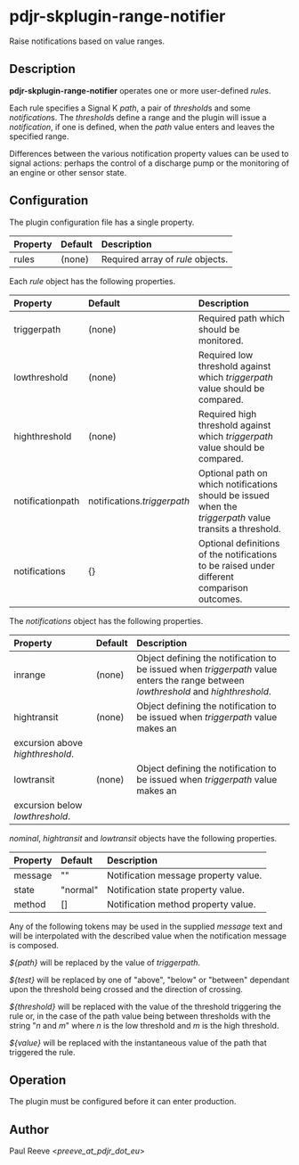 # pdjr-skplugin-range-notifier

Raise notifications based on value ranges.

## Description

**pdjr-skplugin-range-notifier** operates one or more user-defined
*rule*s.

Each rule specifies a Signal K *path*, a pair of *threshold*s and some
*notification*s.
The *threshold*s define a range and the plugin will issue a
*notification*, if one is defined, when the *path* value enters and
leaves the specified range.

Differences between the various notification property values can be
used to signal actions: perhaps the control of a discharge pump or the
monitoring of an engine or other sensor state.

## Configuration

The plugin configuration file has a single property.

| Property            | Default | Description |
| :------------------ | :------ | :-----------|
| rules               | (none)  | Required array of *rule* objects. |

Each *rule* object has the following properties.

| Property            | Default                     | Description |
| :------------------ | :-------------------------- | :-----------|
| triggerpath         | (none)                      | Required path which should be monitored. |
| lowthreshold        | (none)                      | Required low threshold against which *triggerpath* value should be compared. |
| highthreshold       | (none)                      | Required high threshold against which *triggerpath* value should be compared. |
| notificationpath    | notifications.*triggerpath* | Optional path on which notifications should be issued when the *triggerpath* value transits a threshold. |
| notifications       | {}                          | Optional definitions of the notifications to be raised under different comparison outcomes. |

The *notifications* object has the following properties.

| Property            | Default | Description |
| :------------------ | :------ | :-----------|
| inrange             | (none)  | Object defining the notification to be issued when *triggerpath* value enters the range between *lowthreshold* and *highthreshold*. |
| hightransit         | (none)  | Object defining the notification to be issued when *triggerpath* value makes an
excursion above *highthreshold*. |
| lowtransit          | (none)  | Object defining the notification to be issued when *triggerpath* value makes an
excursion below *lowthreshold*. |

*nominal*, *hightransit* and *lowtransit* objects have the following properties.

| Property            | Default  | Description |
| :------------------ | :------- | :-----------|
| message             | ""       | Notification message property value. |
| state               | "normal" | Notification state property value. |
| method              | []       | Notification method property value. |

Any of the following tokens may be used in the supplied *message* text
and will be interpolated with the described value when the notification
message is composed.

_${path}_ will be replaced by the value of *triggerpath*.

_${test}_ will be replaced by one of "above", "below" or "between"
dependant upon the threshold being crossed and the direction of
crossing.

_${threshold}_ will be replaced with the value of the threshold
triggering the rule or, in the case of the path value being between
thresholds with the string "_n_ and _m_" where _n_ is the low threshold
and _m_ is the high threshold.

_${value}_ will be replaced with the instantaneous value of the
path that triggered the rule.

## Operation

The plugin must be configured before it can enter production.

## Author

Paul Reeve <*preeve_at_pdjr_dot_eu*>
